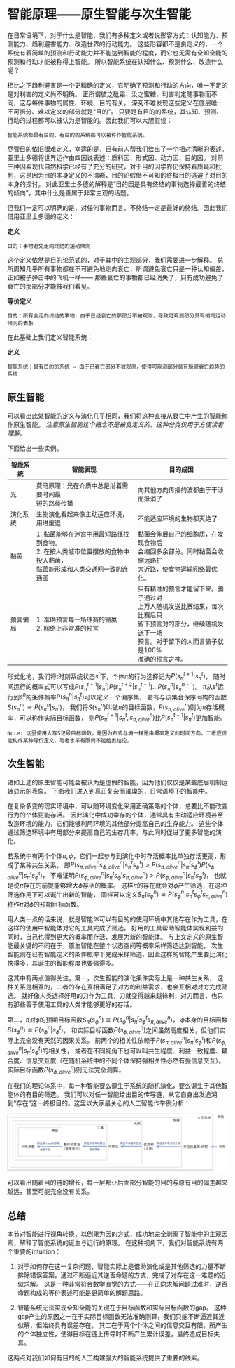 # 智能原理——原生智能与次生智能

在日常语境下，对于什么是智能，我们有多种定义或者说形容方式：认知能力、预测能力、趋利避害能力、改造世界的行动能力。
这些形容都不是良定义的，一个系统有着简单的预测和行动能力并不能达到智能的程度，而它也无需有全知全能的预测和行动才能被称得上智能。
所以智能系统在认知什么、预测什么、改造什么呢？

相比之下趋利避害是一个更精确的定义，它明确了预测和行动的方向，唯一不足的是对利害的定义尚不明确。
正所谓彼之砒霜、汝之蜜糖，利害判定随事物而不同，这与每件事物的属性、环境、目的有关。
深究不难发现这些定义在底层唯一不可拆分、难以定义的部分就是“目的”。
只要是有目的的系统，其认知、预测、行动的过程都可以被认为是智能的。因此我们可以大胆假设：

    智能系统都具有目的，有目的的系统都可以被称作智能系统。

尽管目的依旧很难定义，幸运的是，已有前人帮我们给出了一个相对清晰的表述。
亚里士多德将世界运作由四因说表述：质料因、形式因、动力因、目的因。
对前三种因素现代自然科学已经有了充分的研究，对于目的因学界仍保持着质疑和批判，这是因为目的本身定义的不清晰，目的论假借不可知的终极目的逃避了对目的本身的探讨。
对此亚里士多德的解释是“目的因是具有终结的事物选择最善的终结的倾向”，其中什么是善属于非常主观的话题。

但我们一定可以明确的是，对任何事物而言，不终结一定是最好的终结。因此我们借用亚里士多德的定义：

**定义**

    目的：事物避免走向终结的运动倾向

这个定义依然是目的论范式的，对于其中的主观部分，我们需要进一步解释。
总所周知几乎所有事物都在不可避免地走向衰亡，所谓避免衰亡只是一种认知偏差，正如被子弹击中的飞机一样——
那些衰亡的事物都已经消失了，只有成功避免了衰亡的那部分才能被我们看见。

**等价定义**

    目的：所有会走向终结的事物，由于已经衰亡的那部分不被观测，导致可观测部分具有相同运动倾向的表象

在此基础上我们定义智能系统：

**定义**

    智能系统：具有目的的系统 ⇔ 由于已衰亡部分不被观测，使得可观测部分具有躲避衰亡趋势的系统


## 原生智能

可以看出此处智能的定义与演化几乎相同，我们将这种直接从衰亡中产生的智能称作原生智能。
*注意原生智能这个概念不是被良定义的，这种分类仅用于方便读者理解。*

下面给出一些实例。


| 智能系统 | 智能表现 | 目的成因 |
|---|---|---|
| 光 | 费马原理：光在介质中总是沿着需要时间最<br>短的路径传播 | 向其他方向传播的波都由于干涉而抵消了 |
| 演化系统 | 生物演化看起来像主动适应环境，用进废退 | 不能适应环境的生物都灭绝了 |
| 黏菌 | 1. 黏菌能够在迷宫中用最短路径找到食物。<br>2. 在按人类城市位置摆放的食物中投入黏菌，<br>黏菌能形成和人类交通网一致的连通图 | 黏菌会伸展自己的细胞质，在发现食物后<br>会缩回多余部分。同时黏菌会收缩远路扩<br>大近路，使食物运输网络最优化。 |
| 预言骗局 | 1. 准确预言每一场球赛的输赢<br>2. 网络上非常准的预言 | 只有精准的预言才能留下来。骗子通过对<br>上万人随机发送比赛结果，每次比赛后只<br>留下预言对的部分，继续随机发送下一场<br>预言。对于留下的人而言骗子就是100%<br>准确的预言之神。 |

形式化地，我们将t时刻系统状态$s^t$下，个体$\pi$的行为选择记为$P(s_{\pi}^{t+1}|s_{\pi}^t)$，
随时间运行的概率式可以写成$P(s_{\pi}^{t+1}|s_{\pi}^t)P(s_{\pi}^{t+2}|s_{\pi}^{t+1})...P(s_{\pi}^n|s_{\pi}^{n-1})$。
$\pi$从$s^t$运行到$s^n$的条件概率$P(s_{\pi}^n|s_{\pi}^t)$可以定义一个偏序集，
若有与该集合保序同构的函数$S(s_{\pi}^n) \cong P(s_{\pi}^n|s_{\pi}^t)$，
我们将$S(s_{\pi}^n)$叫做$\pi$的目标函数，$P(s_{\pi,alive}^n)$则为$\pi$存活概率，可以称作实际目标函数，
则$P(s_{\pi}^{t+1}|s_{\pi}^t,s_{\pi,alive}^n)$比$P(s_{\pi}^{t+1}|s_{\pi}^t)$更加智能。

    Note: 这里使用大写S记号目标函数，是因为右式与熵一样是由概率定义的时间方向，二者应该能构成某种等价定义，笔者水平有限尚不能给出结论。

## 次生智能

诸如上述的原生智能可能会被认为是虚假的智能，因为他们仅仅是某些底层机制运转显示的表象。
下面我们进入到真正复杂而璀璨的，日常语境下的智能中。

在复杂多变的现实环境中，可以随环境变化采用正确策略的个体，总要比不能改变行为的个体更能存活。
因此演化中成功幸存的个体，通常具有主动适应环境甚至改造环境的能力，它们能够利用环境的其他部分提高自己的生存能力。
这些个体通过筛选环境中有用部分来提高自己的生存几率，与此同时促进了更多智能的演化。

若系统中有两个个体$\pi, \phi$，它们一起参与到演化中时存活概率比单独存活更高，形成了某种共生关系，
即$P(s_{\pi,alive}^n s_{\phi,alive}^n | s_{\pi}^t s_{\phi}^t) \gt P(s_{\pi,alive}^n|s_{\pi}^t s_{\phi}^t)P(s_{\phi,alive}^n|s_{\pi}^t s_{\phi}^t)$，
不难证明$P(s_{\phi,alive}^n | s_{\pi}^t s_{\phi}^t s_{\pi,alive}^n) \gt P(s_{\phi,alive}^n | s_{\pi}^t s_{\phi}^t)$，
也就是说$\pi$存在的前提能够增大$\phi$存活的概率。
这样$\pi$的存在就会对$\phi$产生筛选，在这种筛选作用下可以诞生出新的智能，
同样可以定义$S_{\pi}(s_{\phi}^n) \cong P(s_{\phi}^{n}|s_{\pi}^t s_{\phi}^t s_{\pi,alive}^n)$称作$\pi$对$\phi$的预期目标函数。

用人类一点的话来说，就是智能体可以有目的的使用环境中其他存在作为工具，在这样的使用中智能体对它的工具完成了筛选。
好用的工具帮助智能体实现利益的同时，自己也得到更大的概率而存活，发展为新的智能体。
与上文定义的原生智能最关键的不同在于，原生智能在整个状态空间等概率采样筛选达到智能，
次生智能则在已有智能定义的条件概率下完成采样筛选，因此这样的智能产生要比演化快得多，其诞生的智能程度也要强得多。

这其中有两点值得关注，第一，次生智能的演化条件实际上是一种共生关系，
这种关系是相互的，二者的存在互相满足了对方的利益需求，也会互相对对方完成筛选。
就好像人类选择好用的刀作为工具，刀就变得越来越锋利，对刀而言，也只有那些善于使用工具的人类才能够更好的存活。

第二，$\pi$对$\phi$的预期目标函数$S_{\pi}(s_{\phi}^n) \cong P(s_{\phi}^{n}|s_{\pi}^t s_{\phi}^t s_{\pi,alive}^n)$，
$\phi$本身的目标函数$S(s_{\phi}^n) \cong P(s_{\phi}^n|s_{\phi}^t)$，
和实际目标函数$P(s_{\phi,alive}^n)$之间虽然高度相关，但他们实际上完全没有天然的因果关系。
前两个的相关性依赖于$P(s_{\pi,alive}^n|s_{\pi}^t s_{\phi}^t)$和$P(s_{\phi,alive}^n|s_{\pi}^t s_{\phi}^t)$的相关性，
或者在不同视角下也可以叫共生程度、利益一致程度、耦合度、信息交互度（在随机系统中的不同个体保持强相关性必然有强信息交互）。
实际目标函数$P(s_{\phi,alive}^n)$则无法完全测算。

在我们的理论体系中，每一种智能要么诞生于系统的随机演化，要么诞生于其他智能体的有目的筛选。
我们可以对任一智能给出目的传导链，从它自身出发追溯到“存在”这一终极目的。这里以大家最关心的人工智能作举例分析：

![](../img/means-end-chain-zh.png)

可以看出随着目的链的增长，每一层都让后面部分智能的目的与原有目的偏差越来越远，甚至可能完全没有关系。

## 总结

本节对智能进行视角转换，以倒果为因的方式，成功地完全剥离了智能中的主观因素，解释了智能系统的诞生与运行的原理。
在这种视角下，我们对智能系统有两个重要的intuition：

1. 对于如何存在这一复杂问题，智能实际上是借助演化或是其他筛选的力量不断排除错误答案，通过不断逼近其逆否命题的方式，完成了对存在这一难题的近似求解。
这是一种非常符合数学直觉的方式——在正向求解问题过难时，逆否命题构成的等价表述可能是更简单的解题思路。

2. 智能系统无法实现全知全能的关键在于目标函数和实际目标函数的gap。
这种gap产生的原因之一在于实际目标函数无法准确测算，我们只能不断逼近其近似解，但始终具有误差存在。
其二在于两个个体之间的信息交互有限，所产生的个体独立性，使得目标在链上传导时不断产生累计误差，最终造成目标失真。

这两点对我们如何有目的的人工构建强大的智能系统提供了重要的线索。
